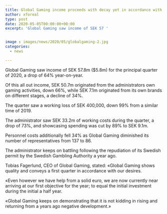 ```yaml
---
title: Global Gaming income proceeds with decay yet in accordance with desires
author: xforeal 
type: post
date: 2020-05-05T00:00:00+00:00
excerpt: 'Global Gaming saw income of SEK 57 '


image : images/news/2020/05/globalgaming-2.jpg
categories:
  - news

---
```

Global Gaming saw income of SEK 57.8m ($5.8m) for the principal quarter of 2020, a drop of 64&percnt; year-on-year. 

Of this all out income, SEK 50.7m originated from the administrators own gaming activities, down 66&percnt;, while SEK 7.1m originated from its own brands on different stages, a decline of 34&percnt;. 

The quarter saw a working loss of SEK 400,000, down 99&percnt; from a similar time of 2019. 

The administrator saw SEK 33.2m of working costs during the quarter, a drop of 73&percnt;, and showcasing spending was cut by 89&percnt; to SEK 9.1m. 

Personnel costs additionally fell 34&percnt; as Global Gaming diminished its number of representatives from 137 to 86. 

The administrator keeps on battling following the repudiation of its Swedish permit by the Swedish Gambling Authority a year ago. 

Tobias Fagerlund, CEO of Global Gaming, stated: &#171;Global Gaming shows quality and conveys a first quarter in accordance with our desires. 

&#171;Even however we have help from a solid euro, we are now currently near arriving at our first objective for the year; to equal the initial investment during the initial a half year. 

&#171;Global Gaming keeps on demonstrating that it is not kidding in rising and returning from a years ago negative development.&#187;